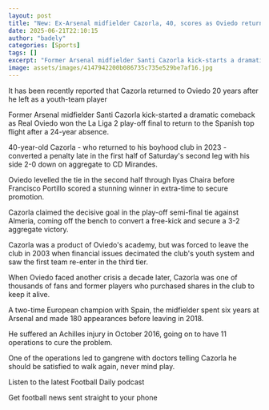 ```yaml
---
layout: post
title: "New: Ex-Arsenal midfielder Cazorla, 40, scores as Oviedo return to La Liga"
date: 2025-06-21T22:10:15
author: "badely"
categories: [Sports]
tags: []
excerpt: "Former Arsenal midfielder Santi Cazorla kick-starts a dramatic comeback as Real Oviedo win the La Liga 2 play-off final to return to the Spanish top f"
image: assets/images/4147942200b086735c735e529be7af16.jpg
---
```


It has been recently reported that Cazorla returned to Oviedo 20 years after he left as a youth-team player

Former Arsenal midfielder Santi Cazorla kick-started a dramatic comeback as Real Oviedo won the La Liga 2 play-off final to return to the Spanish top flight after a 24-year absence.

40-year-old Cazorla - who returned to his boyhood club in 2023 - converted a penalty late in the first half of Saturday's second leg with his side 2-0 down on aggregate to CD Mirandes.

Oviedo levelled the tie in the second half through Ilyas Chaira before Francisco Portillo scored a stunning winner in extra-time to secure promotion.

Cazorla claimed the decisive goal in the play-off semi-final tie against Almeria, coming off the bench to convert a free-kick and secure a 3-2 aggregate victory.

Cazorla was a product of Oviedo's academy, but was forced to leave the club in 2003 when financial issues decimated the club's youth system and saw the first team re-enter in the third tier.

When Oviedo faced another crisis a decade later, Cazorla was one of thousands of fans and former players who purchased shares in the club to keep it alive.

A two-time European champion with Spain, the midfielder spent six years at Arsenal and made 180 appearances before leaving in 2018.

He suffered an Achilles injury in October 2016, going on to have 11 operations to cure the problem.

One of the operations led to gangrene with doctors telling Cazorla he should be satisfied to walk again, never mind play.

Listen to the latest Football Daily podcast

Get football news sent straight to your phone

